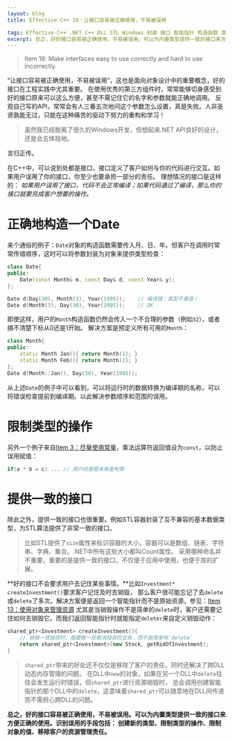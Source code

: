 ```yaml
---
layout: blog
title: Effective C++ 18：让接口容易被正确使用，不易被误用

tags: Effective-C++ .NET C++ DLL STL Windows 封装 接口 智能指针 构造函数 类型检查 
excerpt: 总之，好的接口容易被正确使用，不易被误用。可以为内置类型提供一致的接口来方便正确的使用。识别误用的手段包括：创建新的类型、限制类型的操作、限制对象的值、移除客户的资源管理责任。
---
```


> Item 18: Make interfaces easy to use correctly and hard to use incorrectly.

“让接口容易被正确使用，不易被误用”，这也是面向对象设计中的重要概念，好的接口在工程实践中尤其重要。
在使用优秀的第三方组件时，常常能够切身感受到好的接口原来可以这么方便，甚至不需记住它的名字和参数就能正确地调用。
反观自己写的API，常常会有人三番五次地问这个参数怎么设置，真是失败。人非圣贤孰能无过，只能在这种痛苦的驱动下努力的重构和学习！

> 虽然我已经脱离了很久的Windows开发，但想起来.NET API良好的设计，还是会五体投地。

言归正传。

在C++中，可以说到处都是接口，接口定义了客户如何与你的代码进行交互。如果用户误用了你的接口，你至少也要承担一部分的责任。
理想情况的接口是这样的：
*如果用户误用了接口，代码不会正常编译；如果代码通过了编译，那么你的接口就要完成客户想要的操作。*

<!--more-->

# 正确地构造一个Date

来个通俗的例子：`Date`对象的构造函数需要传入月、日、年。但客户在调用时常常传错顺序，这时可以将参数封装为对象来提供类型检查：

```cpp
class Date{
public:
    Date(const Month& m, const Day& d, const Year& y);
};

Date d(Day(30), Month(3), Year(1995));    // 编译错：类型不兼容！
Date d(Month(3), Day(30), Year(1995));    // OK
```

即使这样，用户的`Month`构造函数仍然会传入一个不合理的参数（例如`32`），或者搞不清楚下标从0还是1开始。
解决方案是预定义所有可用的`Month`：

```cpp
class Month{
public:
    static Month Jan(){ return Month(1); }
    static Month Feb(){ return Month(2); }
};
Date d(Month::Jan(), Day(30), Year(1995));
```

从上述`Date`的例子中可以看到，可以将运行时的数据转换为编译期的名称，可以将错误检查提前到编译期。以此解决参数顺序和范围的误用。

# 限制类型的操作

另外一个例子来自[Item 3：尽量使用常量][const]，乘法运算符返回值设为`const`，以防止误用赋值：

```cpp
if(a * b = c) ... // 用户的意图本来是判等
```

# 提供一致的接口

除此之外，提供一致的接口也很重要。例如STL容器封装了互不兼容的基本数据类型，为STL算法提供了非常一致的接口。

> 比如STL提供了`size`属性来标识容器的大小，容器可以是数组、链表、字符串、字典、集合。.NET中所有这些大小都叫Count属性。
采用哪种命名并不重要，重要的是提供一致的接口。不仅便于应用中使用，也便于库的扩展。

**好的接口不会要求用户去记住某些事情。**比如`Investment* createInvestment()`要求客户记住及时去销毁，
那么客户很可能忘记了去`delete`或`delete`了多次。解决方案便是返回一个智能指针而不是原始资源，参见：[Item 13：使用对象来管理资源][res]
尤其是当销毁操作不是简单的`delete`时，客户还需要记住如何去销毁它。而我们返回智能指针时就能指定`deleter`来自定义销毁动作：

```cpp
shared_ptr<Investment> createInvestment(){
    // 销毁一项投资时，需要做一些取消投资的业务，而不是简单地`delete`
    return shared_ptr<Investment>(new Stock, getRidOfInvestment);
}
```

> `shared_ptr`带来的好处还不仅仅是移除了客户的责任，同时还解决了跨DLL动态内存管理的问题。
> 在DLL中`new`的对象，如果在另一个DLL中`delete`往往会发生运行时错误，但`shared_ptr`进行资源销毁时，
> 总会调用创建智能指针的那个DLL中的`delete`，这意味着`shared_ptr`可以随意地在DLL间传递而不需担心跨DLL的问题。

**总之，好的接口容易被正确使用，不易被误用。可以为内置类型提供一致的接口来方便正确的使用。识别误用的手段包括：
创建新的类型、限制类型的操作、限制对象的值、移除客户的资源管理责任。**

[const]: /2015/07/21/effective-cpp-3.html
[res]: /2015/08/02/effective-cpp-13.html

